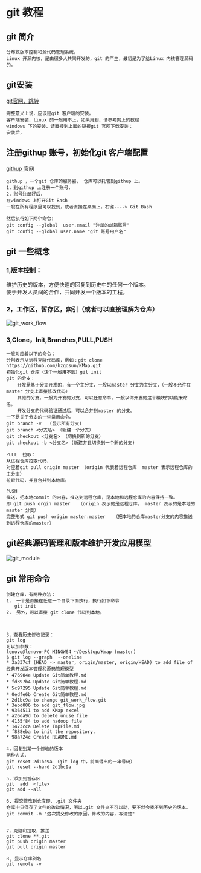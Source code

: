 # git 教程
## git 简介
```
分布式版本控制和源代码管理系统。
Linux 开源内核，是由很多人共同开发的，git 的产生，最初是为了给Linux 内核管理源码的。
```
## git安装
[git官网，跳转](https://git-scm.com/)
```
完整意义上说，应该是git 客户端的安装。
客户端安装，linux 的一般用不上，如果用到，请参考网上的教程
windows 下的安装，请直接到上面的链接git 官网下载安装：
安装后，
```

## 注册githup 账号，初始化git 客户端配置
[githup 官网](github.com)
```
githup ，一个git 仓库的服务器， 仓库可以托管到githup 上。
1，到githup 上注册一个账号，
2，账号注册好后，
在windows 上打开Git Bash
一般在所有程序里可以找到，或者直接在桌面上，右键----> Git Bash

然后执行如下两个命令:
git config --global  user.email "注册的邮箱账号"
git config --global user.name "git 账号用户名"
```




## git 一些概念
### 1,版本控制：  
维护历史的版本，方便快速的回复到历史中的任何一个版本。  
便于开发人员间的合作，共同开发一个版本的工程。  

### 2，工作区，暂存区，索引（或者可以直接理解为仓库）  
![git_work_flow](https://github.com/hzgosun/KMap/blob/master/Picture/Git/git_work_flow.gif)

### 3,Clone，Init,Branches,PULL,PUSH
```
一般对应着以下的命令：
分别表示从远程克隆代码库，例如：git clone  https://github.com/hzgosun/KMap.git
初始化git 仓库（这个一般用不到）git init
git 的分支：  
    开发是基于分支开发的，有一个主分支，一般以master 分支为主分支，（一般不允许在master 分支上直接修改代码）
    其他的分支，一般为开发的分支，可以任意命令，一般以你开发的这个模块的功能来命名。
    开发分支的代码验证通过后，可以合并到master 的分支。
一下是关于分支的一些常用命令。
git branch -v   (显示所有分支)
git branch <分支名> （新建一个分支）
git checkout <分支名> （切换到新的分支）
git checkout -b <分支名> (新建并且切换到一个新的分支)

PULL  拉取：
从远程仓库拉取代码，
对应着git pull origin master （origin 代表着远程仓库  master 表示远程仓库的主分支）
拉取代码，并且合并到本地库。

PUSH 
推送，把本地commit 的内容，推送到远程仓库，是本地和远程仓库的内容保持一致。 
即 git push orgin master   （origin 表示的是远程仓库， master 表示的是本地的master 分支）
完整形式 git push origin master:master   （把本地的仓库master分支的内容推送到远程仓库的master）

```


## git经典源码管理和版本维护开发应用模型
![git_module](https://github.com/hzgosun/KMap/blob/master/Picture/Git/git_developer_modle_for_team_menbers.gif)

## git 常用命令

```
创建仓库，有两种办法：
1， 一个是直接在任意一个目录下面执行，执行如下命令
   git init
2， 另外，可以直接 git clone 代码到本地。



3，查看历史修改记录：
git log 
可以加参数：
lenovo@lenovo-PC MINGW64 ~/Desktop/Kmap (master)
$ git log --graph  --oneline
* 3a337cf (HEAD -> master, origin/master, origin/HEAD) to add file of 经典开发版本管理和源码管理模型
* 476904e Update Git简单教程.md
* fd397b4 Update Git简单教程.md
* 5c97295 Update Git简单教程.md
* 0edfe6b Create Git简单教程.md
* 2d1bc9a to change git_work_flow.git
* 3ebd006 to add git_flow.jpg
* 9364511 to add KMap excel
* a26da9d to delete unuse file
* 4155f84 to add hadoop file
* 1473cca Delete TmpFile.md
* f888eba to init the repository.
* 98a724c Create README.md

4，回复到某一个修改的版本
两种方式，
git reset 2d1bc9a （git log 中，前面得出的一串号码）
git reset --hard 2d1bc9a

5，添加到暂存区
git  add  <file>
git add --all

6, 提交修改到仓库即，.git 文件夹
仓库中只保存了文件的改动情况，所以.git 文件夹不可以动，要不然会找不到历史的版本。
git commit -m "这次提交修改的原因，修改的内容，写清楚"


7，克隆和拉取，推送
git clone **.git
git push origin master
git pull origin master

8, 显示仓库别名
git remote -v 



```



